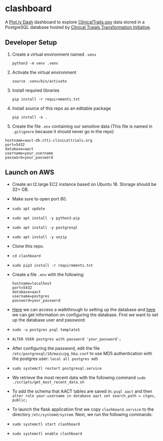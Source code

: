 
# clashboard

A [Plot.ly Dash](https://dash.plot.ly/) dashboard  to explore [ClinicalTrails.gov](https://clinicaltrials.gov/) data
stored in a PostgreSQL database hosted by
[Clinical Traials Transformation Initiative](https://aact.ctti-clinicaltrials.org/).


## Developer Setup

1. Create a virtual environment named `.venv`

    `python3 -m venv .venv`

2. Activate the virtual environment

    `source .venv/bin/activate`

3. Install required libraries

    `pip install -r requirements.txt`

4. Install source of this repo as an editable package

    `pip install -e .`

5. Create the file `.env` containing our sensitive data (This file is named in
   `.gitignore` because it should never go in the repo)

  ```
  hostname=aact-db.ctti-clinicaltrials.org
  port=5432
  database=aact
  username=your_username
  password=your_password

  ```   

## Launch on AWS

* Create an t2.large EC2 instance based on Ubuntu 18. Storage should be 32+ GB.
* Make sure to open port 80.
* `sudo apt update`
* `sudo apt install -y python3-pip`
* `sudo apt install -y postgresql`
* `sudo apt install -y unzip`
* Clone this repo.
* `cd clashboard`
* `sudo pip3 install -r requirements.txt`
* Create a file `.env` with the following:

  ```
  hostname=localhost
  port=5432
  database=aact
  username=postgres
  password=your_password

  ```

* [Here](https://aact.ctti-clinicaltrials.org/snapshots) we can access a walkthrough to setting up the database and [here](https://help.ubuntu.com/stable/serverguide/postgresql.html) we can get information on configuring the database. First we want to set up the database user and password:
* `sudo -u postgres psql template1`
* `ALTER USER postgres with password 'your_password';`

* After configuring the password, edit the file `/etc/postgresql/10/main/pg_hba.conf` to use MD5 authentication with the postgres user:
`local all postgres md5`

* `sudo systemctl restart postgresql.service`

* We retrieve the most recent data with the following command `sudo ./scripts/get_most_recent_data.sh`

* To add the schema that AACT tables are saved in: `psql aact` and then `alter role your-username in database aact set search_path = ctgov, public;`

* To launch the flask application first we copy `clashboard.service` to the directory `/etc/systemd/system`. Next, we run the following commands:
* `sudo systemctl start clashboard`
* `sudo systemctl enable clashboard`
